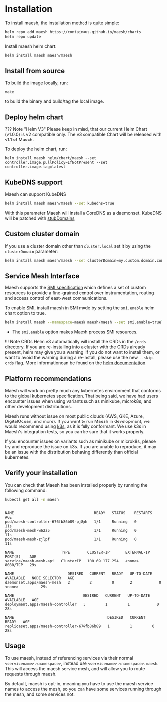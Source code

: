 # Installation

To install maesh, the installation method is quite simple:

```bash
helm repo add maesh https://containous.github.io/maesh/charts
helm repo update
```

Install maesh helm chart:

```bash
helm install maesh maesh/maesh
```

## Install from source

To build the image locally, run:

```shell
make
```

 to build the binary and build/tag the local image.

## Deploy helm chart

??? Note "Helm V3"
    Please keep in mind, that our current Helm Chart (v1.0.0) is v2 compatible only. The v3 compatible Chart will be released with v1.1 of Maesh.

To deploy the helm chart, run:

```shell
helm install maesh helm/chart/maesh --set controller.image.pullPolicy=IfNotPresent --set controller.image.tag=latest
```

## KubeDNS support

Maesh can support KubeDNS

```bash
helm install maesh maesh/maesh --set kubedns=true
```

With this parameter Maesh will install a CoreDNS as a daemonset.
KubeDNS will be patched with [stubDomains](https://kubernetes.io/docs/tasks/administer-cluster/dns-custom-nameservers/#example-stub-domain)

## Custom cluster domain

If you use a cluster domain other than `cluster.local` set it by using the `clusterDomain` parameter:

```bash
helm install maesh maesh/maesh --set clusterDomain=my.custom.domain.com
```

## Service Mesh Interface

Maesh supports the [SMI specification](https://smi-spec.io/) which defines a set of custom resources
to provide a fine-grained control over instrumentation, routing and access control of east-west communications.

To enable SMI, install maesh in SMI mode by setting the `smi.enable` helm chart option to true.

```bash
helm install maesh --namespace=maesh maesh/maesh --set smi.enable=true`
```

- The `smi.enable` option makes Maesh process SMI resources.

!!! Note CRDs
    Helm v3 automatically will install the CRDs in the `/crds` directory.
    If you are re-installing into a cluster with the CRDs already present, helm may give you a warning.
    If you do not want to install them, or want to avoid the warning during a re-install,
    please use the new `--skip-crds` flag.
    More informationcan be found on the [helm documentation](https://helm.sh/docs/topics/chart_best_practices/custom_resource_definitions/#method-1-let-helm-do-it-for-you)

## Platform recommendations

Maesh will work on pretty much any kubernetes environment that conforms to the global kubernetes specification.
That being said, we have had users encounter issues when using variants such as minikube, microk8s,
and other development distributions.

Maesh runs without issue on most public clouds (AWS, GKE, Azure, DigitalOcean, and more).
If you want to run Maesh in development, we would recommend using [k3s](https://k3s.io/), as it is fully conformant.
We use k3s in Maesh's integration tests, so you can be sure that it works properly.

If you encounter issues on variants such as minikube or microk8s, please try and reproduce the issue on k3s.
If you are unable to reproduce, it may be an issue with the distribution behaving differently than official kubernetes.

## Verify your installation

You can check that Maesh has been installed properly by running the following command:

```bash tab="Command"
kubectl get all -n maesh
```

```text tab="Expected Output"

NAME                                    READY   STATUS    RESTARTS   AGE
pod/maesh-controller-676fb86b89-pj8ph   1/1     Running   0          11s
pod/maesh-mesh-w62z5                    1/1     Running   0          11s
pod/maesh-mesh-zjlpf                    1/1     Running   0          11s

NAME                     TYPE        CLUSTER-IP       EXTERNAL-IP   PORT(S)    AGE
service/maesh-mesh-api   ClusterIP   100.69.177.254   <none>        8080/TCP   29s

NAME                        DESIRED   CURRENT   READY   UP-TO-DATE   AVAILABLE   NODE SELECTOR   AGE
daemonset.apps/maesh-mesh   2         2         0       2            0           <none>          29s

NAME                               DESIRED   CURRENT   UP-TO-DATE   AVAILABLE   AGE
deployment.apps/maesh-controller   1         1         1            0           28s

NAME                                          DESIRED   CURRENT   READY   AGE
replicaset.apps/maesh-controller-676fb86b89   1         1         0       28s
```

## Usage

To use maesh, instead of referencing services via their normal `<servicename>.<namespace>`, instead use `<servicename>.<namespace>.maesh`.
This will access the maesh service mesh, and will allow you to route requests through maesh.

By default, maesh is opt-in, meaning you have to use the maesh service names to access the mesh, so you can have some services running through the mesh, and some services not.
